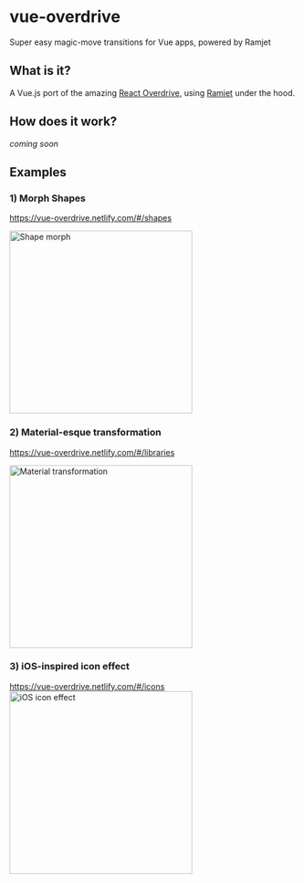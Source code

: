 # vue-overdrive
Super easy magic-move transitions for Vue apps, powered by Ramjet

## What is it?
A Vue.js port of the amazing [React Overdrive](https://github.com/berzniz/react-overdrive), using [Ramjet](https://github.com/Rich-Harris/ramjet) under the hood.

## How does it work?
*coming soon*

## Examples
### 1) Morph Shapes
https://vue-overdrive.netlify.com/#/shapes

<img src="https://imgur.com/YRwM2T8.gif" alt="Shape morph" width="320"/>

### 2) Material-esque transformation
https://vue-overdrive.netlify.com/#/libraries

<img src="https://imgur.com/B6BYxRv.gif" alt="Material transformation" width="320"/>

### 3) iOS-inspired icon effect
https://vue-overdrive.netlify.com/#/icons
<img src="https://imgur.com/vrb7QQ2.gif" alt="iOS icon effect" width="320"/>
